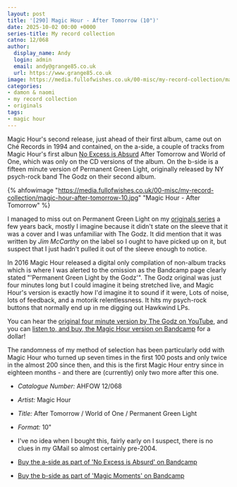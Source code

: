 ```yaml
---
layout: post
title: '[290] Magic Hour - After Tomorrow (10")'
date: 2025-10-02 00:00 +0000
series-title: My record collection
catno: 12/068
author:
  display_name: Andy
  login: admin
  email: andy@grange85.co.uk
  url: https://www.grange85.co.uk
image: https://media.fullofwishes.co.uk/00-misc/my-record-collection/magic-hour-after-tomorrow-10.jpg
categories:
- damon & naomi
- my record collection
- originals
tags:
- magic hour
---
```

Magic Hour's second release, just ahead of their first album, came out on Ché Records in 1994 and contained, on the a-side, a couple of tracks from Magic Hour's first albun [No Excess is Absurd](/2024/04/25/my-record-collection-130-magic-hour-no-excess-is-absurd-lp/) After Tomorrow and World of One, which was only on the CD versions of the album. On the b-side is a fifteen minute version of Permanent Green Light, originally released by NY psych-rock band The Godz on their second album.

{% ahfowimage "https://media.fullofwishes.co.uk/00-misc/my-record-collection/magic-hour-after-tomorrow-10.jpg" "Magic Hour - After Tomorrow" %}

I managed to miss out on Permanent Green Light on my [originals series](/category/originals/) a few years back, mostly I imagine because it didn't state on the sleeve that it was a cover and I was unfamiliar with The Godz. It did mention that it was written by _Jim McCarthy_ on the label so I ought to have picked up on it, but suspect that I just hadn't pulled it out of the sleeve enough to notice.

In 2016 Magic Hour released a digital only compilation of non-album tracks which is where I was alerted to the omission as the Bandcamp page clearly stated "'Permanent Green Light by the Godz'". The Godz original was just four minutes long but I could imagine it being stretched live, and Magic Hour's version is exactly how I'd imagine it to sound if it were, Lots of noise, lots of feedback, and a motorik relentlessness. It hits my psych-rock buttons that normally end up in me digging out Hawkwind LPs.

You can hear the [original four minute version by The Godz on YouTube](https://www.youtube.com/watch?v=E98i34YxqnM), and you can [listen to, and buy, the Magic Hour version on Bandcamp](https://magic-hour.bandcamp.com/track/permanent-green-light) for a dollar!

The randomness of my method of selection has been particularly odd with Magic Hour who turned up seven times in the first 100 posts and only twice in the almost 200 since then, and this is the first Magic Hour entry since in eighteen months - and there are (currently) only two more after this one.

 - *Catalogue Number:* AHFOW 12/068
 - *Artist:* Magic Hour
 - *Title:* After Tomorrow / World of One / Permanent Green Light
 - *Format:* 10"
 - I've no idea when I bought this, fairly early on I suspect, there is no clues in my GMail so almost certainly pre-2004.

 - [Buy the a-side as part of 'No Excess is Absurd' on Bandcamp](https://magic-hour.bandcamp.com/album/no-excess-is-absurd)
 - [Buy the b-side as part of 'Magic Moments' on Bandcamp](https://magic-hour.bandcamp.com/album/magic-moments)
